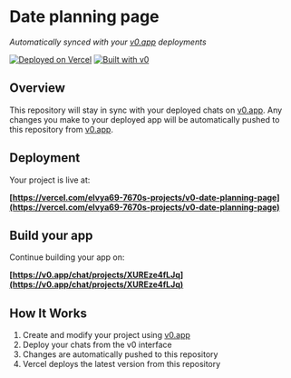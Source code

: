 # Date planning page

*Automatically synced with your [v0.app](https://v0.app) deployments*

[![Deployed on Vercel](https://img.shields.io/badge/Deployed%20on-Vercel-black?style=for-the-badge&logo=vercel)](https://vercel.com/elvya69-7670s-projects/v0-date-planning-page)
[![Built with v0](https://img.shields.io/badge/Built%20with-v0.app-black?style=for-the-badge)](https://v0.app/chat/projects/XUREze4fLJq)

## Overview

This repository will stay in sync with your deployed chats on [v0.app](https://v0.app).
Any changes you make to your deployed app will be automatically pushed to this repository from [v0.app](https://v0.app).

## Deployment

Your project is live at:

**[https://vercel.com/elvya69-7670s-projects/v0-date-planning-page](https://vercel.com/elvya69-7670s-projects/v0-date-planning-page)**

## Build your app

Continue building your app on:

**[https://v0.app/chat/projects/XUREze4fLJq](https://v0.app/chat/projects/XUREze4fLJq)**

## How It Works

1. Create and modify your project using [v0.app](https://v0.app)
2. Deploy your chats from the v0 interface
3. Changes are automatically pushed to this repository
4. Vercel deploys the latest version from this repository